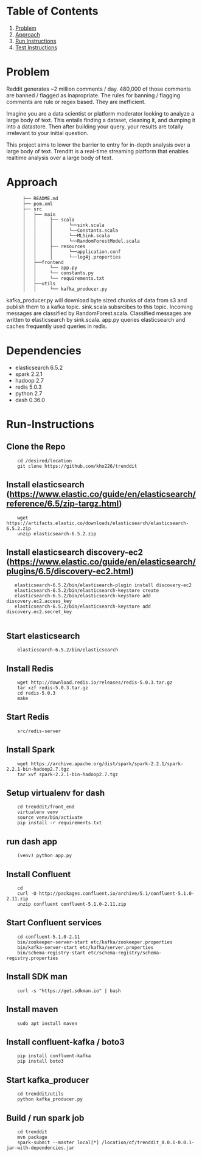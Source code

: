 # Table of Contents
1. [Problem](README.md#problem)
2. [Approach](README.md#approach)
3. [Run Instructions](README.md#run-instructions)
4. [Test Instructions](README.md#test-instructions)


# Problem

Reddit generates ~2 million comments / day. 480,000 of those comments are banned / flagged as inapropriate. The rules for banning / flagging comments are rule or regex based. They are inefficient.

Imagine you are a data scientist or platform moderator looking to analyze a large body of text. This entails finding a dataset, cleaning it, and dumping it into a datastore. Then after building your query, your results are totally irrelevant to your initial question.

This project aims to lower the barrier to entry for in-depth analysis over a large body of text. Trenditt is a real-time streaming platform that enables realtime analysis over a large body of text.

# Approach
```
      ├── README.md 
      ├── pom.xml
      ├── src
      │   ├── main
      │   │     ├── scala
      │   │     │      └──sink.scala
      │   │     │      └──Constants.scala
      │   │     │      └──MLSink.scala
      │   │     │      └──RandomForestModel.scala
      │   │     ├── resources
      │   │     │      └──application.conf
      │   │     │      └──log4j.properties
      │   ├──frontend 
      │   │     └── app.py
      │   │     └── constants.py
      │   │     └── requirements.txt       
      │   ├──utils 
      │   │     └── kafka_producer.py       
```
kafka_producer.py will download byte sized chunks of data from s3 and publish them to a kafka topic.
sink.scala subsrcibes to this topic.
Incoming messages are classified by RandomForest.scala.
Classified messages are written to elasticsearch by sink.scala.
app.py queries elasticsearch and caches frequently used queries in redis.
 
# Dependencies
- elasticsearch 6.5.2
- spark 2.2.1
- hadoop 2.7
- redis 5.0.3
- python 2.7
- dash 0.36.0

# Run-Instructions
## Clone the Repo
```
    cd /desired/location
    git clone https://github.com/kho226/trenddit
```
## Install elasticsearch (https://www.elastic.co/guide/en/elasticsearch/reference/6.5/zip-targz.html)
```
    wget https://artifacts.elastic.co/downloads/elasticsearch/elasticsearch-6.5.2.zip
    unzip elasticsearch-6.5.2.zip
```
## Install elasticsearch discovery-ec2 (https://www.elastic.co/guide/en/elasticsearch/plugins/6.5/discovery-ec2.html)
```
   elasticsearch-6.5.2/bin/elastisearch-plugin install discovery-ec2
   elasticsearch-6.5.2/bin/elasticsearch-keystore create
   elasticsearch-6.5.2/bin/elasticsearch-keystore add discovery.ec2.access_key
   elasticsearch-6.5.2/bin/elasticsearch-keystore add discovery.ec2.secret_key
   
```
## Start elasticsearch
```
    elasticsearch-6.5.2/bin/elasticsearch
```
## Install Redis
```
    wget http://download.redis.io/releases/redis-5.0.3.tar.gz
    tar xzf redis-5.0.3.tar.gz
    cd redis-5.0.3
    make
```
## Start Redis
```
    src/redis-server
```
## Install Spark
```
    wget https://archive.apache.org/dist/spark/spark-2.2.1/spark-2.2.1-bin-hadoop2.7.tgz
    tar xvf spark-2.2.1-bin-hadoop2.7.tgz
```
## Setup virtualenv for dash
```
    cd trenddit/front_end
    virtualenv venv
    source venv/bin/activate
    pip install -r requirements.txt
```
## run dash app
```
    (venv) python app.py
```
## Install Confluent
```
    cd
    curl -O http://packages.confluent.io/archive/5.1/confluent-5.1.0-2.11.zip
    unzip confluent confluent-5.1.0-2.11.zip
```
## Start Confluent services
```
    cd confluent-5.1.0-2.11
    bin/zookeeper-server-start etc/kafka/zookeeper.properties
    bin/kafka-server-start etc/kafka/server.properties
    bin/schema-registry-start etc/schema-registry/schema-registry.properties
```
## Install SDK man
```
    curl -s "https://get.sdkman.io" | bash
```
## Install maven
```
    sudo apt install maven
```
## Install confluent-kafka / boto3
```
    pip install confluent-kafka
    pip install boto3
```
## Start kafka_producer
```
    cd trenddit/utils
    python kafka_producer.py
```
## Build / run spark job
```
    cd trenddit
    mvn package
    spark-submit --master local[*] /location/of/trenddit_0.0.1-0.0.1-jar-with-dependencies.jar
```